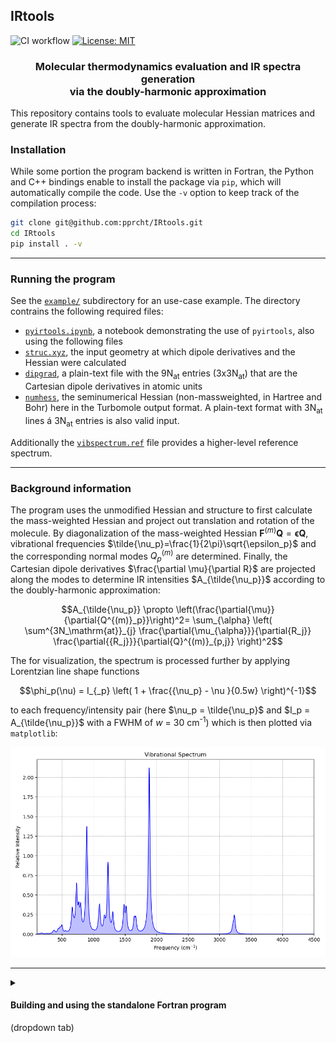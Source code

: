 ## IRtools
![CI workflow](https://github.com/pprcht/IRtools/actions/workflows/build.yml/badge.svg)
[![License: MIT](https://img.shields.io/badge/License-MIT-coral.svg)](./LICENSE)
<h3 align="center">Molecular thermodynamics evaluation and IR spectra generation<br>via the doubly-harmonic approximation</h3>


This repository contains tools to evaluate molecular Hessian matrices and generate IR spectra from the doubly-harmonic approximation.

### Installation

While some portion the program backend is written in Fortran, the Python and C++ bindings enable to install the package via `pip`, which will automatically compile the code. Use the `-v` option to keep track of the compilation process:
```bash
git clone git@github.com:pprcht/IRtools.git
cd IRtools
pip install . -v
```

---

### Running the program

See the [`example/`](example/) subdirectory for an use-case example.
The directory contrains the following required files:
- [`pyirtools.ipynb`](example/pyirtools.ipynb), a notebook demonstrating the use of `pyirtools`, also using the following files
- [`struc.xyz`](example/struc.xyz), the input geometry at which dipole derivatives and the Hessian were calculated
- [`dipgrad`](example/dipgrad), a plain-text file with the 9N<sub>at</sub> entries (3x3N<sub>at</sub>) that are the Cartesian dipole derivatives in atomic units
- [`numhess`](example/numhess), the seminumerical Hessian (non-massweighted, in Hartree and Bohr) here in the Turbomole output format. A plain-text format with 3N<sub>at</sub> lines á 3N<sub>at</sub> entries is also valid input.

Additionally the [`vibspectrum.ref`](example/vibspectrum.ref) file provides a higher-level reference spectrum.


---


### Background information

The program uses the unmodified Hessian and structure to first calculate the mass-weighted Hessian and project out translation and rotation of the molecule.
By diagonalization of the mass-weighted Hessian $\mathbf{F}^{(m)}\mathbf{Q}=\mathbf{\epsilon{Q}}$, vibrational frequencies $\tilde{\nu_p}=\frac{1}{2\pi}\sqrt{\epsilon_p}$ and the corresponding normal modes $Q_p^{(m)}$ are determined. 
Finally, the Cartesian dipole derivatives $\frac{\partial \mu}{\partial R}$ are projected along the modes to determine IR intensities $A_{\tilde{\nu_p}}$ according to the doubly-harmonic approximation:
```math
A_{\tilde{\nu_p}} \propto \left(\frac{\partial{\mu}}{\partial{Q^{(m)}_p}}\right)^2= \sum_{\alpha} \left( \sum^{3N_\mathrm{at}}_{j} \frac{\partial{\mu_{\alpha}}}{\partial{R_j}} \frac{\partial{{R_j}}}{\partial{Q}^{(m)}_{p,j}}  \right)^2
```

The for visualization, the spectrum is processed further by applying Lorentzian line shape functions 
```math
\phi_p(\nu) = I_{_p} \left( 1 + \frac{{\nu_p} - \nu }{0.5w}  \right)^{-1}
```
to each frequency/intensity pair (here $\nu_p = \tilde{\nu_p}$ and $I_p = A_{\tilde{\nu_p}}$ with a FWHM of $w$ = 30 cm<sup>-1</sup>) which is then plotted via `matplotlib`:

![IR spectrum for the example](assets/spectrum.png)



---

<details>
<summary><h4>Building and using the standalone Fortran program</h4> (dropdown tab)</summary>

The following setup is optional and ***not required*** if using the `pip` install.
To build the `irtools` Fortran binary with CMake use the following chain of commands (in this example with `gfortran/gcc` compilers)
```bash
FC=gfortran CC=gcc cmake -B _build -Dbuild_exe=true
```
and then followed by
```bash
make -C _build
```
The program can then be found within the `_build` directory and only needs to be added to the program path.

With the compiled program run

```bash
irtools struc.xyz -dip dipgrad -hess numhess -s 0.9606 
```

which should produce the following output:

```
 irtools v0.1 Wed, 15 May 14:43:21, 05/15/2024
 commit (5896188) compiled by 'philipp@xps15'
 
 This program is distributed in the hope that it will be useful,
 but WITHOUT ANY WARRANTY; without even the implied warranty of
 MERCHANTABILITY or FITNESS FOR A PARTICULAR PURPOSE.
 
 **************************************************************
 PLEASE MAKE SURE HESSIAN AND DIPOLE FILES ARE IN ATOMIC UNITS!
 **************************************************************
 
 --------------------------------------------------
 Input structure : struc.xyz
 Input Hessian   : numhess
 Input dμ/dR     : dipgrad
 Scaling factor  :   0.96060
 Output file     : vibspectrum
 --------------------------------------------------
 Allocated data:
   nat 14
   at(14)
   xyz(3,14)
   hess(42,42)
   dipd(3,42)
 --------------------------------------------------
 ZPVE / Eh        :        0.088380841694293
 thermodynamics @  298.15K :
 H_vib / kcal/mol :        3.731781748516586
 S_vib / cal/molK :       22.992769821068045
 --------------------------------------------------
 vibspectrum written.
```

The produced `vibspectrum` file can be processed further by the command

```bash
irtools vibspectrum --plot
```
to write a plain-text `spectrum.txt`

</details>
